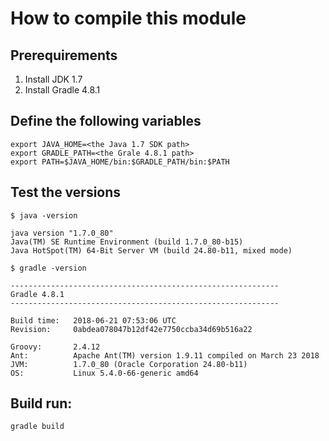 # How to compile this module


## Prerequirements
1. Install JDK 1.7
2. Install Gradle 4.8.1


## Define the following variables

```
export JAVA_HOME=<the Java 1.7 SDK path>
export GRADLE_PATH=<the Grale 4.8.1 path>
export PATH=$JAVA_HOME/bin:$GRADLE_PATH/bin:$PATH

```

## Test the versions

```
$ java -version

java version "1.7.0_80"
Java(TM) SE Runtime Environment (build 1.7.0_80-b15)
Java HotSpot(TM) 64-Bit Server VM (build 24.80-b11, mixed mode)

$ gradle -version

------------------------------------------------------------
Gradle 4.8.1
------------------------------------------------------------

Build time:   2018-06-21 07:53:06 UTC
Revision:     0abdea078047b12df42e7750ccba34d69b516a22

Groovy:       2.4.12
Ant:          Apache Ant(TM) version 1.9.11 compiled on March 23 2018
JVM:          1.7.0_80 (Oracle Corporation 24.80-b11)
OS:           Linux 5.4.0-66-generic amd64
```

## Build run:

```
gradle build
```
